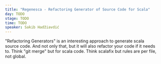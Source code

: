 ```yaml
---
title: "Regenesca - Refactoring Generator of Source Code for Scala"
day: TODO
stage: TODO
time: TODO
speaker: Sakib Hadžiavdić
---
```


"Refactoring Generators" is an interesting approach to generate scala source code.
And not only that, but it will also refactor your code if it needs to.
Think "git merge" but for scala code.
Think scalafix but rules are per file, not global.
    